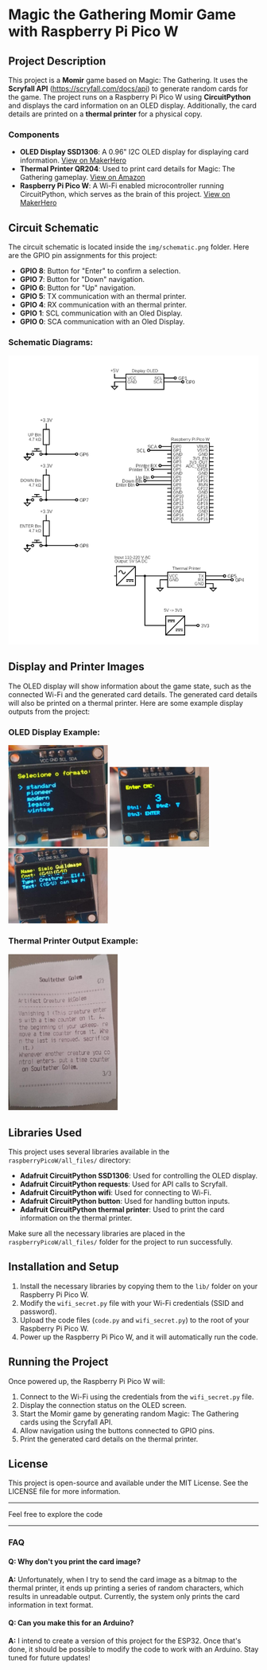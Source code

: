 # Magic the Gathering Momir Game with Raspberry Pi Pico W

## Project Description

This project is a **Momir** game based on Magic: The Gathering. It uses the **Scryfall API** (https://scryfall.com/docs/api) to generate random cards for the game. The project runs on a Raspberry Pi Pico W using **CircuitPython** and displays the card information on an OLED display. Additionally, the card details are printed on a **thermal printer** for a physical copy.

### Components

- **OLED Display SSD1306**: A 0.96" I2C OLED display for displaying card information. [View on MakerHero](https://tinyurl.com/3kkb2cfh)
- **Thermal Printer QR204**: Used to print card details for Magic: The Gathering gameplay. [View on Amazon](https://tinyurl.com/yzubkpzn)
- **Raspberry Pi Pico W**: A Wi-Fi enabled microcontroller running CircuitPython, which serves as the brain of this project. [View on MakerHero](https://tinyurl.com/yew2ndkm)


## Circuit Schematic
The circuit schematic is located inside the `img/schematic.png` folder. Here are the GPIO pin assignments for this project:

- **GPIO 8**: Button for "Enter" to confirm a selection.
- **GPIO 7**: Button for "Down" navigation.
- **GPIO 6**: Button for "Up" navigation.
- **GPIO 5**: TX communication with an thermal printer.
- **GPIO 4**: RX communication with an thermal printer.
- **GPIO 1**: SCL communication with an Oled Display.
- **GPIO 0**: SCA communication with an Oled Display.

### Schematic Diagrams:
![Image 4](img/circuit/circuit.png)

## Display and Printer Images
The OLED display will show information about the game state, such as the connected Wi-Fi and the generated card details. The generated card details will also be printed on a thermal printer. Here are some example display outputs from the project:

### OLED Display Example:
<img src="img/display_images/format.JPG" width="200" />
<img src="img/display_images/cmc3.JPG" width="200" />
<img src="img/display_images/info.JPG" width="200" />


### Thermal Printer Output Example:
<img src="img/card/card.JPG" width="220" />


## Libraries Used

This project uses several libraries available in the `raspberryPicoW/all_files/` directory:

- **Adafruit CircuitPython SSD1306**: Used for controlling the OLED display.
- **Adafruit CircuitPython requests**: Used for API calls to Scryfall.
- **Adafruit CircuitPython wifi**: Used for connecting to Wi-Fi.
- **Adafruit CircuitPython button**: Used for handling button inputs.
- **Adafruit CircuitPython thermal printer**: Used to print the card information on the thermal printer.

Make sure all the necessary libraries are placed in the `raspberryPicoW/all_files/` folder for the project to run successfully.

## Installation and Setup

1. Install the necessary libraries by copying them to the `lib/` folder on your Raspberry Pi Pico W.
2. Modify the `wifi_secret.py` file with your Wi-Fi credentials (SSID and password).
3. Upload the code files (`code.py` and `wifi_secret.py`) to the root of your Raspberry Pi Pico W.
4. Power up the Raspberry Pi Pico W, and it will automatically run the code.

## Running the Project

Once powered up, the Raspberry Pi Pico W will:

1. Connect to the Wi-Fi using the credentials from the `wifi_secret.py` file.
2. Display the connection status on the OLED screen.
3. Start the Momir game by generating random Magic: The Gathering cards using the Scryfall API.
4. Allow navigation using the buttons connected to GPIO pins.
5. Print the generated card details on the thermal printer.

## License
This project is open-source and available under the MIT License. See the LICENSE file for more information.

---

Feel free to explore the code

---
### FAQ

#### Q: Why don't you print the card image?
**A:** Unfortunately, when I try to send the card image as a bitmap to the thermal printer, it ends up printing a series of random characters, which results in unreadable output. Currently, the system only prints the card information in text format.

#### Q: Can you make this for an Arduino?
**A:** I intend to create a version of this project for the ESP32. Once that's done, it should be possible to modify the code to work with an Arduino. Stay tuned for future updates!

